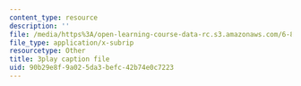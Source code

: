 ```yaml
---
content_type: resource
description: ''
file: /media/https%3A/open-learning-course-data-rc.s3.amazonaws.com/6-851-advanced-data-structures-spring-2012/90b29e8f9a025da3befc42b74e0c7223_3e1ZF1L1VhY.vtt
file_type: application/x-subrip
resourcetype: Other
title: 3play caption file
uid: 90b29e8f-9a02-5da3-befc-42b74e0c7223
---
```

